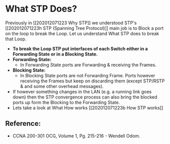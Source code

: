 # What STP Does?

Previously in \[\[202012071223 Why STP\]\] we understood STP's \[\[202012071223h STP \(Spanning Tree Protocol\)\]\] main job is to Block a port on the loop to break the Loop. Let us understand What STP does to break that Loop.

* **To break the Loop STP put interfaces of each Switch either in a Forwarding State or in a Blocking State.**
* **Forwarding State:**
  * In Forwarding State ports are Forwarding & receiving the Frames.
* **Blocking State:**
  * In Blocking State ports are not Forwarding Frame. Ports however receiving the Frames but keep on discarding them \(except STP/RSTP & and some other overhead messages\).
* If however something changes in the LAN \(e.g. a running link goes down\) then the STP convergence process can also bring the blocked ports up form the Blocking to the Forwarding State.
* Lets take a look at What How works \[\[202012071223b How STP works\]\]

## Reference:

* CCNA 200-301 OCG, Volume 1, Pg. 215-216 - Wendell Odom.

